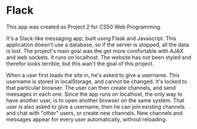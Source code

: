 # Flack
This app was created as Project 2 for CS50 Web Programming.

It's a Slack-like messaging app, built using Flask and Javascript. This application doesn't use a database, so if the server is stopped, all the data is lost. The project's main goal was the get more comfortable with AJAX and web sockets. It runs on localhost. The website has not been styled and therefor looks terrible, but this wan't the goal of this project.

When a user first loads the site in, he's asked to give a username. This username is stored in localStorage, and cannot be changed. It's locked to that particular browser. The user can then create channels, and send meesages in each one. Since the app runs on localhost, the only way to have another user, is to open another browser on the same system. That user is also asked to give a username, then he can join existing channels and chat with "other" users, or create new channels. New channels and messages appear for every user automatically, without reloading. 
